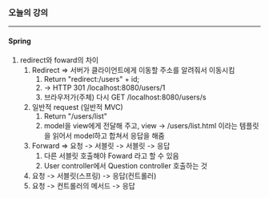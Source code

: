 ### 오늘의 강의

-----

#### Spring

1. redirect와 foward의 차이
   1. Redirect => 서버가 클라이언트에게 이동할 주소를 알려줘서 이동시킴
      1. Return "redirect:/users" + id;
      2. -> HTTP 301 /localhost:8080/users/1
      3. 브라우저가(주체) 다시 GET /localhost:8080/users/s
   2. 일반적 request (일반적 MVC)
      1. Return "/users/list"
      2. model을 view에게 전달해 주고, view -> /users/list.html 이라는 템플릿을 읽어서 model하고 합쳐서 응답을 해줌
   3. Forward => 요청 -> 서블릿 -> 서블릿 -> 응답
      1. 다른 서블릿 호출해야 Foward 라고 할 수 있음
      2. User controller에서 Question controller 호출하는 것
   4. 요청 -> 서블릿(스프링) -> 응답(컨트롤러)
   5. 요청 -> 컨트롤러의 메서드 -> 응답
